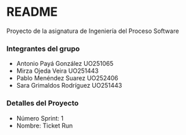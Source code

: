 # README #

Proyecto de la asignatura de Ingeniería del Proceso Software

### Integrantes del grupo ###

* Antonio Payá González UO251065
* Mirza Ojeda Veira UO251443
* Pablo Menéndez Suarez UO252406
* Sara Grimaldos Rodríguez UO251443

### Detalles del Proyecto ###

* Número Sprint: 1
* Nombre: Ticket Run